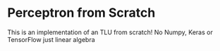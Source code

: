 # Perceptron from Scratch

 This is an implementation of an TLU from scratch!
 No Numpy, Keras or TensorFlow just linear algebra 